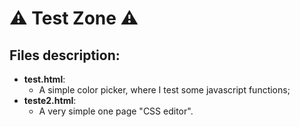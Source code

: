 # ⚠ Test Zone ⚠

## Files description:
- **test.html**:
  - A simple color picker, where I test some javascript functions;
- **teste2.html**:
  - A very simple one page "CSS editor".
